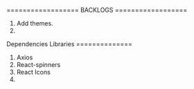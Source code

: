 ==================      BACKLOGS        ==================
1. Add themes.
2. 


Dependencies Libraries ==============
1. Axios
2. React-spinners
3. React Icons
4. 